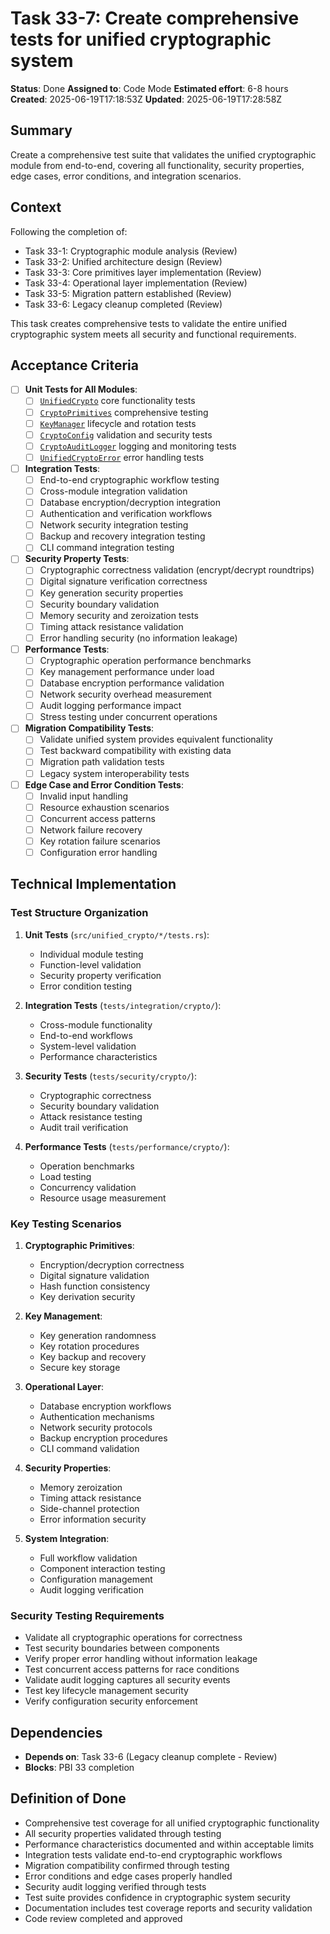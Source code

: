 # Task 33-7: Create comprehensive tests for unified cryptographic system

**Status**: Done
**Assigned to**: Code Mode
**Estimated effort**: 6-8 hours
**Created**: 2025-06-19T17:18:53Z
**Updated**: 2025-06-19T17:28:58Z

## Summary

Create a comprehensive test suite that validates the unified cryptographic module from end-to-end, covering all functionality, security properties, edge cases, error conditions, and integration scenarios.

## Context

Following the completion of:
- Task 33-1: Cryptographic module analysis (Review)
- Task 33-2: Unified architecture design (Review)  
- Task 33-3: Core primitives layer implementation (Review)
- Task 33-4: Operational layer implementation (Review)
- Task 33-5: Migration pattern established (Review)
- Task 33-6: Legacy cleanup completed (Review)

This task creates comprehensive tests to validate the entire unified cryptographic system meets all security and functional requirements.

## Acceptance Criteria

- [ ] **Unit Tests for All Modules**:
  - [ ] [`UnifiedCrypto`](../../src/unified_crypto/mod.rs) core functionality tests
  - [ ] [`CryptoPrimitives`](../../src/unified_crypto/primitives.rs) comprehensive testing
  - [ ] [`KeyManager`](../../src/unified_crypto/keys.rs) lifecycle and rotation tests
  - [ ] [`CryptoConfig`](../../src/unified_crypto/config.rs) validation and security tests
  - [ ] [`CryptoAuditLogger`](../../src/unified_crypto/audit.rs) logging and monitoring tests
  - [ ] [`UnifiedCryptoError`](../../src/unified_crypto/error.rs) error handling tests

- [ ] **Integration Tests**:
  - [ ] End-to-end cryptographic workflow testing
  - [ ] Cross-module integration validation
  - [ ] Database encryption/decryption integration
  - [ ] Authentication and verification workflows
  - [ ] Network security integration testing
  - [ ] Backup and recovery integration testing
  - [ ] CLI command integration testing

- [ ] **Security Property Tests**:
  - [ ] Cryptographic correctness validation (encrypt/decrypt roundtrips)
  - [ ] Digital signature verification correctness
  - [ ] Key generation security properties
  - [ ] Security boundary validation
  - [ ] Memory security and zeroization tests
  - [ ] Timing attack resistance validation
  - [ ] Error handling security (no information leakage)

- [ ] **Performance Tests**:
  - [ ] Cryptographic operation performance benchmarks
  - [ ] Key management performance under load
  - [ ] Database encryption performance validation
  - [ ] Network security overhead measurement
  - [ ] Audit logging performance impact
  - [ ] Stress testing under concurrent operations

- [ ] **Migration Compatibility Tests**:
  - [ ] Validate unified system provides equivalent functionality
  - [ ] Test backward compatibility with existing data
  - [ ] Migration path validation tests
  - [ ] Legacy system interoperability tests

- [ ] **Edge Case and Error Condition Tests**:
  - [ ] Invalid input handling
  - [ ] Resource exhaustion scenarios
  - [ ] Concurrent access patterns
  - [ ] Network failure recovery
  - [ ] Key rotation failure scenarios
  - [ ] Configuration error handling

## Technical Implementation

### Test Structure Organization

1. **Unit Tests** (`src/unified_crypto/*/tests.rs`):
   - Individual module testing
   - Function-level validation
   - Security property verification
   - Error condition testing

2. **Integration Tests** (`tests/integration/crypto/`):
   - Cross-module functionality
   - End-to-end workflows
   - System-level validation
   - Performance characteristics

3. **Security Tests** (`tests/security/crypto/`):
   - Cryptographic correctness
   - Security boundary validation
   - Attack resistance testing
   - Audit trail verification

4. **Performance Tests** (`tests/performance/crypto/`):
   - Operation benchmarks
   - Load testing
   - Concurrency validation
   - Resource usage measurement

### Key Testing Scenarios

1. **Cryptographic Primitives**:
   - Encryption/decryption correctness
   - Digital signature validation
   - Hash function consistency
   - Key derivation security

2. **Key Management**:
   - Key generation randomness
   - Key rotation procedures
   - Key backup and recovery
   - Secure key storage

3. **Operational Layer**:
   - Database encryption workflows
   - Authentication mechanisms
   - Network security protocols
   - Backup encryption procedures
   - CLI command validation

4. **Security Properties**:
   - Memory zeroization
   - Timing attack resistance
   - Side-channel protection
   - Error information security

5. **System Integration**:
   - Full workflow validation
   - Component interaction testing
   - Configuration management
   - Audit logging verification

### Security Testing Requirements

- Validate all cryptographic operations for correctness
- Test security boundaries between components
- Verify proper error handling without information leakage
- Test concurrent access patterns for race conditions
- Validate audit logging captures all security events
- Test key lifecycle management security
- Verify configuration security enforcement

## Dependencies

- **Depends on**: Task 33-6 (Legacy cleanup complete - Review)
- **Blocks**: PBI 33 completion

## Definition of Done

- Comprehensive test coverage for all unified cryptographic functionality
- All security properties validated through testing
- Performance characteristics documented and within acceptable limits
- Integration tests validate end-to-end cryptographic workflows
- Migration compatibility confirmed through testing
- Error conditions and edge cases properly handled
- Security audit logging verified through tests
- Test suite provides confidence in cryptographic system security
- Documentation includes test coverage reports and security validation
- Code review completed and approved
